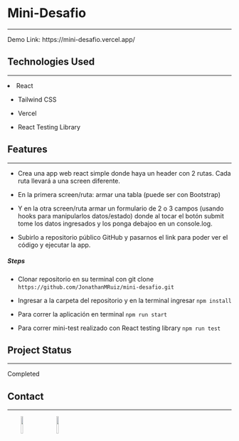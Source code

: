 <h1>Mini-Desafio</h1>
<hr><p>Demo Link: https://mini-desafio.vercel.app/</p><h2>Technologies Used</h2>
<hr>
<li>React</li>
</ul><ul>
<li>Tailwind CSS</li>
</ul><ul>
<li>Vercel</li>
</ul><ul>
<li>React Testing Library</li>
</ul><h2>Features</h2>
<hr><ul>
<li>Crea una app web react simple donde haya un header con 2 rutas. Cada ruta llevará a una screen diferente.</li>
</ul><ul>
<li>En la primera screen/ruta: armar una tabla (puede ser con Bootstrap)</li>
</ul><ul>
<li>Y en la otra screen/ruta armar un formulario de 2 o 3 campos (usando hooks para manipularlos datos/estado) donde al tocar el botón submit tome los datos ingresados y los ponga debajoo en un console.log.</li>
</ul><ul>
<li>Subirlo a repositorio público GitHub y pasarnos el link para poder ver el código y ejecutar la app.</li>
</ul><h5>Steps</h5><ul>
<li>Clonar repositorio en su terminal con git clone <code>https://github.com/JonathanMRuiz/mini-desafio.git</code></li>
</ul><ul>
<li>Ingresar a la carpeta del repositorio y en la terminal ingresar <code>npm install</code></li>
</ul><ul>
<li>Para correr la aplicación en terminal <code>npm run start</code></li>
</ul><ul>
<li>Para correr mini-test realizado con React testing library <code>npm run test</code></li>
</ul><h2>Project Status</h2>
<hr><p>Completed</p><h2>Contact</h2>
<hr><p><span style="margin-right: 30px;"></span><a href="https://www.linkedin.com/in/jonathanmruiz/"><img target="_blank" src="https://cdn.jsdelivr.net/gh/devicons/devicon/icons/linkedin/linkedin-original.svg" style="width: 10%;"></a><span style="margin-right: 30px;"></span><a href="https://github.com/JonathanMRuiz"><img target="_blank" src="https://cdn.jsdelivr.net/gh/devicons/devicon/icons/github/github-original.svg" style="width: 10%;"></a></p>
